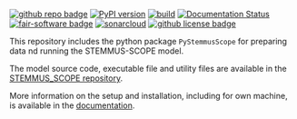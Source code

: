 
<!-- (Customize these badges with your own links, and check https://shields.io/ or https://badgen.net/ to see which other badges are available.) -->


[![github repo badge](https://img.shields.io/badge/github-repo-000.svg?logo=github&labelColor=gray&color=blue)](https://github.com/EcoExtreML/stemmus_scope_processing)
[![PyPI version](https://badge.fury.io/py/PyStemmusScope.svg)](https://badge.fury.io/py/PyStemmusScope)
[![build](https://github.com/EcoExtreML/stemmus_scope_processing/actions/workflows/build.yml/badge.svg)](https://github.com/EcoExtreML/stemmus_scope_processing/actions/workflows/build.yml)
[![Documentation Status](https://readthedocs.org/projects/pystemmusscope/badge/?version=latest)](https://pystemmusscope.readthedocs.io/en/latest/?badge=latest)
[![fair-software badge](https://img.shields.io/badge/fair--software.eu-%E2%97%8F%20%20%E2%97%8F%20%20%E2%97%8F%20%20%E2%97%8F%20%20%E2%97%8B-yellow)](https://fair-software.eu)
[![sonarcloud](https://github.com/EcoExtreML/stemmus_scope_processing/actions/workflows/sonarcloud.yml/badge.svg)](https://github.com/EcoExtreML/stemmus_scope_processing/actions/workflows/sonarcloud.yml)
[![github license badge](https://img.shields.io/github/license/EcoExtreML/stemmus_scope_processing)](https://github.com/EcoExtreML/stemmus_scope_processing)

<!-- [![RSD](https://img.shields.io/badge/rsd-pystemmusscope-00a3e3.svg)](https://www.research-software.nl/software/pystemmusscope)
[![workflow pypi badge](https://img.shields.io/pypi/v/pystemmusscope.svg?colorB=blue)](https://pypi.python.org/project/pystemmusscope/)
[![DOI](https://zenodo.org/badge/DOI/<replace-with-created-DOI>.svg)](https://doi.org/<replace-with-created-DOI>)
[![workflow cii badge](https://bestpractices.coreinfrastructure.org/projects/<replace-with-created-project-identifier>/badge)](https://bestpractices.coreinfrastructure.org/projects/<replace-with-created-project-identifier>)
[![workflow scc badge](https://sonarcloud.io/api/project_badges/measure?project=EcoExtreML_stemmus_scope_processing&metric=coverage)](https://sonarcloud.io/dashboard?id=EcoExtreML_stemmus_scope_processing)
[![cffconvert](https://github.com/EcoExtreML/stemmus_scope_processing/actions/workflows/cffconvert.yml/badge.svg)](https://github.com/EcoExtreML/stemmus_scope_processing/actions/workflows/cffconvert.yml)
[![markdown-link-check](https://github.com/EcoExtreML/stemmus_scope_processing/actions/workflows/markdown-link-check.yml/badge.svg)](https://github.com/EcoExtreML/stemmus_scope_processing/actions/workflows/markdown-link-check.yml) -->

This repository includes the python package `PyStemmusScope` for preparing data
nd running the STEMMUS-SCOPE model.

<!-- markdown-link-check-disable-next-line -->
The model source code, executable file and utility files are available in the [STEMMUS_SCOPE repository](https://github.com/EcoExtreML/STEMMUS_SCOPE).

More information on the setup and installation, including for own machine, is available
in the [documentation](https://pystemmusscope.readthedocs.io/).
